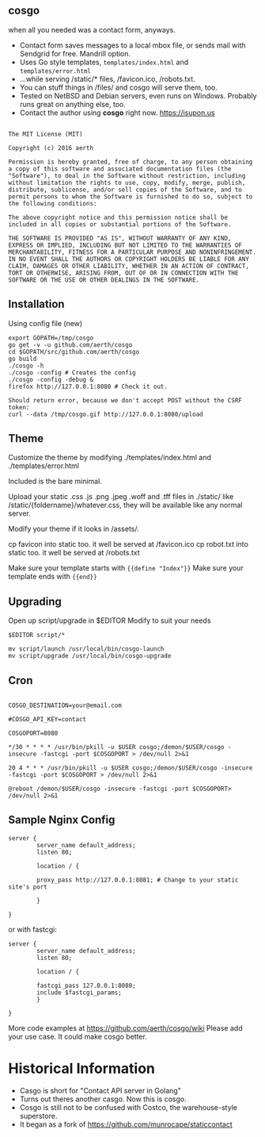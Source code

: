 ## cosgo
when all you needed was a contact form, anyways.


* Contact form saves messages to a local mbox file, or sends mail with Sendgrid for free. Mandrill option.
* Uses Go style templates, `templates/index.html` and `templates/error.html`
* ...while serving /static/* files, /favicon.ico, /robots.txt.
* You can stuff things in /files/ and cosgo will serve them, too.
* Tested on NetBSD and Debian servers, even runs on Windows. Probably runs great on anything else, too.
* Contact the author using **cosgo** right now. https://isupon.us

```

The MIT License (MIT)

Copyright (c) 2016 aerth

Permission is hereby granted, free of charge, to any person obtaining a copy of this software and associated documentation files (the "Software"), to deal in the Software without restriction, including without limitation the rights to use, copy, modify, merge, publish, distribute, sublicense, and/or sell copies of the Software, and to permit persons to whom the Software is furnished to do so, subject to the following conditions:

The above copyright notice and this permission notice shall be included in all copies or substantial portions of the Software.

THE SOFTWARE IS PROVIDED "AS IS", WITHOUT WARRANTY OF ANY KIND, EXPRESS OR IMPLIED, INCLUDING BUT NOT LIMITED TO THE WARRANTIES OF MERCHANTABILITY, FITNESS FOR A PARTICULAR PURPOSE AND NONINFRINGEMENT. IN NO EVENT SHALL THE AUTHORS OR COPYRIGHT HOLDERS BE LIABLE FOR ANY CLAIM, DAMAGES OR OTHER LIABILITY, WHETHER IN AN ACTION OF CONTRACT, TORT OR OTHERWISE, ARISING FROM, OUT OF OR IN CONNECTION WITH THE SOFTWARE OR THE USE OR OTHER DEALINGS IN THE SOFTWARE.

```

## Installation

Using config file (new)

```
export GOPATH=/tmp/cosgo
go get -v -u github.com/aerth/cosgo
cd $GOPATH/src/github.com/aerth/cosgo
go build
./cosgo -h
./cosgo -config # Creates the config
./cosgo -config -debug &
firefox http://127.0.0.1:8080 # Check it out.

Should return error, because we don't accept POST without the CSRF token:
curl --data /tmp/cosgo.gif http://127.0.0.1:8080/upload

```

## Theme

Customize the theme by modifying ./templates/index.html and ./templates/error.html

Included is the bare minimal.

Upload your static .css .js .png .jpeg .woff and .tff files in ./static/ like /static/{foldername}/whatever.css, they will be available like any normal server.

Modify your theme if it looks in /assets/.

cp favicon into static too. it well be served at /favicon.ico
cp robot.txt into static too. it well be served at /robots.txt

Make sure your template starts with `{{define "Index"}}`
Make sure your template ends with `{{end}}`


## Upgrading

Open up script/upgrade in $EDITOR
Modify to suit your needs

```
$EDITOR script/*

mv script/launch /usr/local/bin/cosgo-launch
mv script/upgrade /usr/local/bin/cosgo-upgrade
```

## Cron


```cron

COSGO_DESTINATION=your@email.com

#COSGO_API_KEY=contact

COSGOPORT=8080

*/30 * * * * /usr/bin/pkill -u $USER cosgo;/demon/$USER/cosgo -insecure -fastcgi -port $COSGOPORT > /dev/null 2>&1

20 4 * * * /usr/bin/pkill -u $USER cosgo;/demon/$USER/cosgo -insecure -fastcgi -port $COSGOPORT > /dev/null 2>&1

@reboot /demon/$USER/cosgo -insecure -fastcgi -port $COSGOPORT> /dev/null 2>&1

```

## Sample Nginx Config

```nginx
server {
        server_name default_address;
        listen 80;

        location / {

        proxy_pass http://127.0.0.1:8081; # Change to your static site's port

        }

}

```

or with fastcgi:

```nginx
server {
        server_name default_address;
        listen 80;

        location / {

        fastcgi_pass 127.0.0.1:8080;
        include $fastcgi_params;
        }

}

```
More code examples at https://github.com/aerth/cosgo/wiki
Please add your use case. It could make cosgo better.

# Historical Information

* Casgo is short for "Contact API server in Golang"
* Turns out theres another casgo. Now this is cosgo.
* Cosgo is still not to be confused with Costco, the warehouse-style superstore.
* It began as a fork of https://github.com/munrocape/staticcontact
